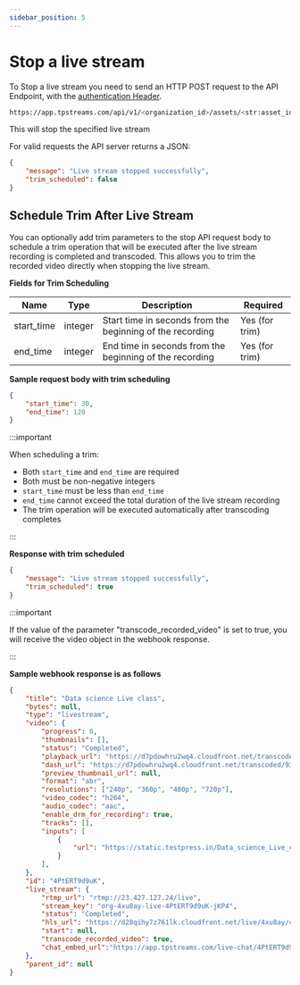 ```yaml
---
sidebar_position: 5
---
```



# Stop a live stream
To Stop a live stream you need to send an HTTP POST request to the API Endpoint, with the [authentication Header](../server-api/authentication.md).


```bash
https://app.tpstreams.com/api/v1/<organization_id>/assets/<str:asset_id>/stop_live_stream/
```

This will stop the specified live stream

For valid requests the API server returns a JSON:

```json
{
    "message": "Live stream stopped successfully",
    "trim_scheduled": false
}
```

## Schedule Trim After Live Stream

You can optionally add trim parameters to the stop API request body to schedule a trim operation that will be executed after the live stream recording is completed and transcoded. This allows you to trim the recorded video directly when stopping the live stream.

**Fields for Trim Scheduling**

| Name             | Type         | Description |    Required  |
| -----------      | -----------  | ----------- |   ---------- |
| start_time       | integer      | Start time in seconds from the beginning of the recording | Yes (for trim) |
| end_time         | integer      | End time in seconds from the beginning of the recording | Yes (for trim) |

**Sample request body with trim scheduling**

```json
{
    "start_time": 30,
    "end_time": 120
}
```

:::important

When scheduling a trim:
- Both `start_time` and `end_time` are required
- Both must be non-negative integers
- `start_time` must be less than `end_time`
- `end_time` cannot exceed the total duration of the live stream recording
- The trim operation will be executed automatically after transcoding completes

:::

**Response with trim scheduled**

```json
{
    "message": "Live stream stopped successfully",
    "trim_scheduled": true
}
```

:::important

If the value of the parameter "transcode_recorded_video" is set to true, you will receive the video object in the webhook response.


:::


**Sample webhook response is as follows**
```json
{
    "title": "Data science Live class",
    "bytes": null,
    "type": "livestream",
    "video": {
        "progress": 0,
        "thumbnails": [],
        "status": "Completed",
        "playback_url": "https://d7pdowhru2wq4.cloudfront.net/transcoded/9328558d-e0a5-4093-b3b9-8f15ad1550d8/video.m3u8",
        "dash_url": "https://d7pdowhru2wq4.cloudfront.net/transcoded/9328558d-e0a5-4093-b3b9-8f15ad1550d8/video.mpd",
        "preview_thumbnail_url": null,
        "format": "abr",
        "resolutions": ["240p", "360p", "480p", "720p"],
        "video_codec": "h264",
        "audio_codec": "aac",
        "enable_drm_for_recording": true,
        "tracks": [],
        "inputs": [
            {
                "url": "https://static.testpress.in/Data_science_Live_class.mp4"
            }
        ],
    }, 
    "id": "4PtERT9d9uK",
    "live_stream": {
        "rtmp_url": "rtmp://23.427.127.24/live",
        "stream_key": "org-4xu8ay-live-4PtERT9d9uK-jKP4",
        "status": "Completed",
        "hls_url": "https://d28qihy7z761lk.cloudfront.net/live/4xu8ay/4PtERT9d9uK/video.m3u8",
        "start": null,
        "transcode_recorded_video": true,
        "chat_embed_url":"https://app.tpstreams.com/live-chat/4PtERT9d9uK/"
    },
    "parent_id": null
}
```